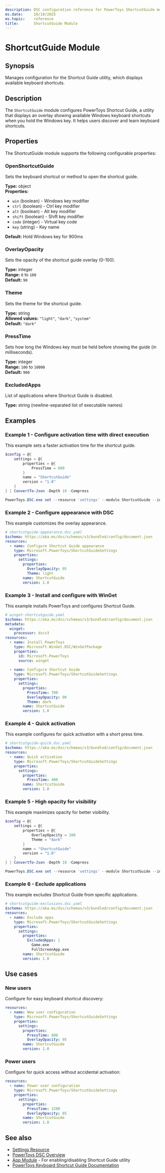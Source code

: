 ```yaml
---
description: DSC configuration reference for PowerToys ShortcutGuide module
ms.date:     10/18/2025
ms.topic:    reference
title:       ShortcutGuide Module
---
```


# ShortcutGuide Module

## Synopsis

Manages configuration for the Shortcut Guide utility, which displays available keyboard shortcuts.

## Description

The `ShortcutGuide` module configures PowerToys Shortcut Guide, a utility that displays an overlay showing available Windows keyboard shortcuts when you hold the Windows key. It helps users discover and learn keyboard shortcuts.

## Properties

The ShortcutGuide module supports the following configurable properties:

### OpenShortcutGuide

Sets the keyboard shortcut or method to open the shortcut guide.

**Type:** object  
**Properties:**
- `win` (boolean) - Windows key modifier
- `ctrl` (boolean) - Ctrl key modifier
- `alt` (boolean) - Alt key modifier
- `shift` (boolean) - Shift key modifier
- `code` (integer) - Virtual key code
- `key` (string) - Key name

**Default:** Hold Windows key for 900ms

### OverlayOpacity

Sets the opacity of the shortcut guide overlay (0-100).

**Type:** integer  
**Range:** `0` to `100`  
**Default:** `90`

### Theme

Sets the theme for the shortcut guide.

**Type:** string  
**Allowed values:** `"light"`, `"dark"`, `"system"`  
**Default:** `"dark"`

### PressTime

Sets how long the Windows key must be held before showing the guide (in milliseconds).

**Type:** integer  
**Range:** `100` to `10000`  
**Default:** `900`

### ExcludedApps

List of applications where Shortcut Guide is disabled.

**Type:** string (newline-separated list of executable names)

## Examples

### Example 1 - Configure activation time with direct execution

This example sets a faster activation time for the shortcut guide.

```powershell
$config = @{
    settings = @{
        properties = @{
            PressTime = 600
        }
        name = "ShortcutGuide"
        version = "1.0"
    }
} | ConvertTo-Json -Depth 10 -Compress

PowerToys.DSC.exe set --resource 'settings' --module ShortcutGuide --input $config
```

### Example 2 - Configure appearance with DSC

This example customizes the overlay appearance.

```yaml
# shortcutguide-appearance.dsc.yaml
$schema: https://aka.ms/dsc/schemas/v3/bundled/config/document.json
resources:
  - name: Configure Shortcut Guide appearance
    type: Microsoft.PowerToys/ShortcutGuideSettings
    properties:
      settings:
        properties:
          OverlayOpacity: 95
          Theme: light
        name: ShortcutGuide
        version: 1.0
```

### Example 3 - Install and configure with WinGet

This example installs PowerToys and configures Shortcut Guide.

```yaml
# winget-shortcutguide.yaml
$schema: https://aka.ms/dsc/schemas/v3/bundled/config/document.json
metadata:
  winget:
    processor: dscv3
resources:
  - name: Install PowerToys
    type: Microsoft.WinGet.DSC/WinGetPackage
    properties:
      id: Microsoft.PowerToys
      source: winget
  
  - name: Configure Shortcut Guide
    type: Microsoft.PowerToys/ShortcutGuideSettings
    properties:
      settings:
        properties:
          PressTime: 700
          OverlayOpacity: 90
          Theme: dark
        name: ShortcutGuide
        version: 1.0
```

### Example 4 - Quick activation

This example configures for quick activation with a short press time.

```yaml
# shortcutguide-quick.dsc.yaml
$schema: https://aka.ms/dsc/schemas/v3/bundled/config/document.json
resources:
  - name: Quick activation
    type: Microsoft.PowerToys/ShortcutGuideSettings
    properties:
      settings:
        properties:
          PressTime: 400
        name: ShortcutGuide
        version: 1.0
```

### Example 5 - High opacity for visibility

This example maximizes opacity for better visibility.

```powershell
$config = @{
    settings = @{
        properties = @{
            OverlayOpacity = 100
            Theme = "dark"
        }
        name = "ShortcutGuide"
        version = "1.0"
    }
} | ConvertTo-Json -Depth 10 -Compress

PowerToys.DSC.exe set --resource 'settings' --module ShortcutGuide --input $config
```

### Example 6 - Exclude applications

This example excludes Shortcut Guide from specific applications.

```yaml
# shortcutguide-exclusions.dsc.yaml
$schema: https://aka.ms/dsc/schemas/v3/bundled/config/document.json
resources:
  - name: Exclude apps
    type: Microsoft.PowerToys/ShortcutGuideSettings
    properties:
      settings:
        properties:
          ExcludedApps: |
            Game.exe
            FullScreenApp.exe
        name: ShortcutGuide
        version: 1.0
```

## Use cases

### New users

Configure for easy keyboard shortcut discovery:

```yaml
resources:
  - name: New user configuration
    type: Microsoft.PowerToys/ShortcutGuideSettings
    properties:
      settings:
        properties:
          PressTime: 800
          OverlayOpacity: 95
        name: ShortcutGuide
        version: 1.0
```

### Power users

Configure for quick access without accidental activation:

```yaml
resources:
  - name: Power user configuration
    type: Microsoft.PowerToys/ShortcutGuideSettings
    properties:
      settings:
        properties:
          PressTime: 1200
          OverlayOpacity: 85
        name: ShortcutGuide
        version: 1.0
```

## See also

- [Settings Resource][01]
- [PowerToys DSC Overview][02]
- [App Module][03] - For enabling/disabling Shortcut Guide utility
- [PowerToys Keyboard Shortcut Guide Documentation][04]

<!-- Link reference definitions -->
[01]: ../settings-resource.md
[02]: ../overview.md
[03]: ./App.md
[04]: https://learn.microsoft.com/windows/powertoys/shortcut-guide
